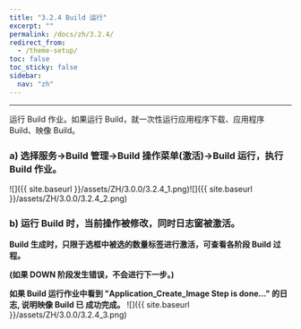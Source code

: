 ```yaml
---
title: "3.2.4 Build 运行"
excerpt: ""
permalink: /docs/zh/3.2.4/
redirect_from:
  - /theme-setup/
toc: false
toc_sticky: false
sidebar:
  nav: "zh"
---
```


---
运行 Build 作业。如果运行 Build，就一次性运行应用程序下载、应用程序 Build、映像 Build。

### a\) 选择服务→Build 管理→Build 操作菜单(激活)→Build 运行，执行 Build 作业。
![]({{ site.baseurl }}/assets/ZH/3.0.0/3.2.4_1.png)![]({{ site.baseurl }}/assets/ZH/3.0.0/3.2.4_2.png)

### b\) 运行 Build 时，当前操作被修改，同时日志窗被激活。

**Build 生成时，只限于选框中被选的数量标签进行激活，可查看各阶段 Build 过程。**

**\(如果 DOWN 阶段发生错误，不会进行下一步。\)**

**如果 Build 运行作业中看到 "Application_Create_Image Step is done..." 的日志, 说明映像 Build 已 成功完成。**
![]({{ site.baseurl }}/assets/ZH/3.0.0/3.2.4_3.png)
